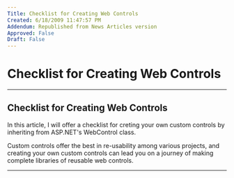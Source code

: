 ```yaml
---
Title: Checklist for Creating Web Controls
Created: 6/18/2009 11:47:57 PM
Addendum: Republished from News Articles version
Approved: False
Draft: False
---
```

# Checklist for Creating Web Controls

---

## Checklist for Creating Web Controls


In this article, I will offer a checklist for creting your own custom controls by inheriting from ASP.NET's WebControl class.



Custom controls offer the best in re-usability among various projects, and creating your own custom controls can lead you on a journey of making complete libraries of reusable web controls.


<script src="/DesktopModules/itcMetaPost/js/mg.js" type="text/javascript"></script>


---

